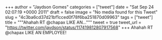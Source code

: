 
+++
author = "Jaydson Gomes"
categories = ["tweet"]
date = "Sat Sep 24 02:07:19 +0000 2011"
draft = false
image = "No media found for this Tweet"
slug = "4c3ba6cd37d21bf1cced0f78f6ba251870d09963"
tags = ["tweet"]
title = """Ahahah RT @chapax LIKE AN..."""
tweet = true
tweet_url = "https://twitter.com/jaydson/status/117419812807917568"
+++
Ahahah RT @chapax LIKE AN EMPLOYEE!
